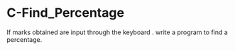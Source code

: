 # C-Find_Percentage
If marks obtained are input through the keyboard . write a program to find a percentage.
